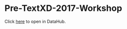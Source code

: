 # Pre-TextXD-2017-Workshop

Click [here](http://datahub.berkeley.edu/user-redirect/interact?account=glennparham&repo=Pathways-Seminar&branch=master&path=2.27.18) to open in DataHub.
